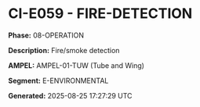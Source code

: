# CI-E059 - FIRE-DETECTION

**Phase:** 08-OPERATION

**Description:** Fire/smoke detection

**AMPEL:** AMPEL-01-TUW (Tube and Wing)

**Segment:** E-ENVIRONMENTAL

**Generated:** 2025-08-25 17:27:29 UTC
